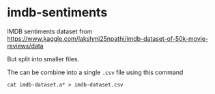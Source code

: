 # imdb-sentiments
IMDB sentiments dataset from https://www.kaggle.com/lakshmi25npathi/imdb-dataset-of-50k-movie-reviews/data

But split into smaller files.

The can be combine into a single `.csv` file using this command

```
cat imdb-dataset.a* > imdb-dataset.csv 
```
